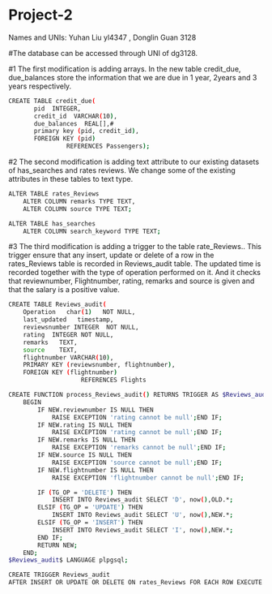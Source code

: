 # Project-2
Names and UNIs: Yuhan Liu yl4347 , Donglin Guan 3128

#The database can be accessed through UNI of dg3128.

#1
The first modification is adding arrays. In the new table credit_due, due_balances store the information that we are due in 1 year, 2years and 3 years respectively. 

```sh
CREATE TABLE credit_due(
       pid  INTEGER,
       credit_id  VARCHAR(10),
       due_balances  REAL[],#
       primary key (pid, credit_id),
       FOREIGN KEY (pid)
               	REFERENCES Passengers);
```

#2
The second modification is adding text attribute to our existing datasets of has_searches and rates reviews. We change some of the existing attributes in these tables to text type.

```sh
ALTER TABLE rates_Reviews
    ALTER COLUMN remarks TYPE TEXT,
    ALTER COLUMN source TYPE TEXT;
```
```sh   
ALTER TABLE has_searches
    ALTER COLUMN search_keyword TYPE TEXT;
```

#3
The third modification is adding a trigger to the table rate_Reviews.. This trigger ensure that any insert, update or delete of a row in the rates_Reviews table is recorded in Reviews_audit table. The updated time is recorded together with the type of operation performed on it. And it checks that reviewnumber, Flightnumber, rating, remarks and source is given and that the salary is a positive value.

```sh
CREATE TABLE Reviews_audit( 
    Operation   char(1)   NOT NULL, 
    last_updated   timestamp,
    reviewsnumber INTEGER  NOT NULL,
    rating  INTEGER NOT NULL,
    remarks   TEXT,
    source    TEXT,
    flightnumber VARCHAR(10),
    PRIMARY KEY (reviewsnumber, flightnumber),
    FOREIGN KEY (flightnumber)
                	REFERENCES Flights

CREATE FUNCTION process_Reviews_audit() RETURNS TRIGGER AS $Reviews_audit$
    BEGIN
        IF NEW.reviewnumber IS NULL THEN
            RAISE EXCEPTION 'rating cannot be null';END IF;
        IF NEW.rating IS NULL THEN
            RAISE EXCEPTION 'rating cannot be null';END IF;
        IF NEW.remarks IS NULL THEN
            RAISE EXCEPTION 'remarks cannot be null';END IF;
        IF NEW.source IS NULL THEN
            RAISE EXCEPTION 'source cannot be null';END IF;
        IF NEW.flightnumber IS NULL THEN
            RAISE EXCEPTION 'flightnumber cannot be null';END IF;

        IF (TG_OP = 'DELETE') THEN
            INSERT INTO Reviews_audit SELECT 'D', now(),OLD.*;
        ELSIF (TG_OP = 'UPDATE') THEN
            INSERT INTO Reviews_audit SELECT 'U', now(),NEW.*;
        ELSIF (TG_OP = 'INSERT') THEN
            INSERT INTO Reviews_audit SELECT 'I', now(),NEW.*;
        END IF;
        RETURN NEW;
    END;
$Reviews_audit$ LANGUAGE plpgsql;

CREATE TRIGGER Reviews_audit
AFTER INSERT OR UPDATE OR DELETE ON rates_Reviews FOR EACH ROW EXECUTE FUNCTION process_Reviews_audit();
```
